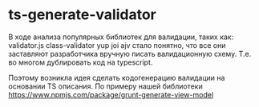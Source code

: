 # ts-generate-validator

В ходе анализа популярных библиотек для валидации, таких как:
validator.js
class-validator
yup
joi
ajv
стало понятно, что все они заставляют разработчика вручную писать валидационную схему. Т.е. во многом дублировать код на typescript.

Поэтому возникла идея сделать кодогенерацию валидации на основании TS описания. По примеру нашей библиотеки
https://www.npmjs.com/package/grunt-generate-view-model
